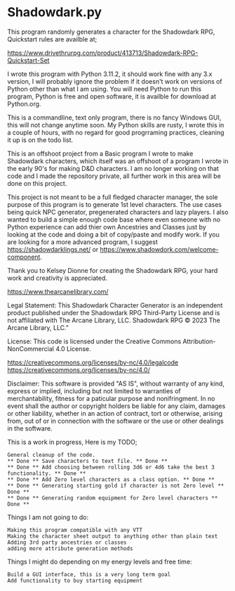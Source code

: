 # Shadowdark.py
This program randomly generates a character for the Shadowdark RPG, Quickstart rules are availble at;

https://www.drivethrurpg.com/product/413713/Shadowdark-RPG-Quickstart-Set

I wrote this program with Python 3.11.2, it should work fine with any 3.x version, I will probably ignore the problem if it doesn't work on versions of Python other than what I am using. You will need Python to run this program, Python is free and open software, it is availble for download at Python.org.

This is a commandline, text only program, there is no fancy Windows GUI, this will not change anytime soon. My Python skills are rusty, I wrote this in a couple of hours, with no regard for good progrraming practices, cleaning it up is on the todo list.

This is an offshoot project from a Basic program I wrote to make Shadowdark characters, which itself was an offshoot of a program I wrote in the early 90's for making D&D characters. I am no longer working on that code and I made the repository private, all further work in this area will be done on this project.

This project is not meant to be a full fledged character manager, the sole purpose of this program is to generate 1st level characters. The use cases being quick NPC generator, pregenerated characters and lazy players. I also wanted to build a simple enough code base where even someone with no Python experience can add thier own Ancestries and Classes just by looking at the code and doing a bit of copy/paste and modify work. If you are looking for a more advanced program, I suggest https://shadowdarklings.net/ or https://www.shadowdork.com/welcome-component.

Thank you to Kelsey Dionne for creating the Shadowdark RPG, your hard work and creativity is appreciated.

https://www.thearcanelibrary.com/

Legal Statement: This Shadowdark Character Generator is an independent product published under the Shadowdark RPG Third-Party License and is not affiliated with The Arcane Library, LLC. Shadowdark RPG © 2023 The Arcane Library, LLC."

License: This code is licensed under the Creative Commons Attribution-NonCommercial 4.0 License.

https://creativecommons.org/licenses/by-nc/4.0/legalcode
https://creativecommons.org/licenses/by-nc/4.0/


Disclaimer: This software is provided "AS IS", without warranty of any kind, express or implied, including but not limited to warranties of merchantability, fitness for a paticular purpose and nonifringment. In no event shall the author or copyright holders be liable for any claim, damages or other liability, whether in an action of contract, tort or otherwise, arising from, out of or in connection with the software or the use or other dealings in the software.

This is a work in progress, Here is my TODO;

    General cleanup of the code.
    ** Done ** Save characters to text file. ** Done ** 
    ** Done ** Add choosing between rolling 3d6 or 4d6 take the best 3 functionality. ** Done ** 
    ** Done ** Add Zero level characters as a class option. ** Done **
    ** Done ** Generating starting gold if character is not Zero level ** Done ** 
    ** Done ** Generating random equipment for Zero level characters ** Done ** 

Things I am not going to do:

    Making this program compatible with any VTT
    Making the character sheet output to anything other than plain text
    Adding 3rd party ancestries or classes
    adding more attribute generation methods

Things I might do depending on my energy levels and free time:

    Build a GUI interface, this is a very long term goal
    Add functionality to buy starting equipment
